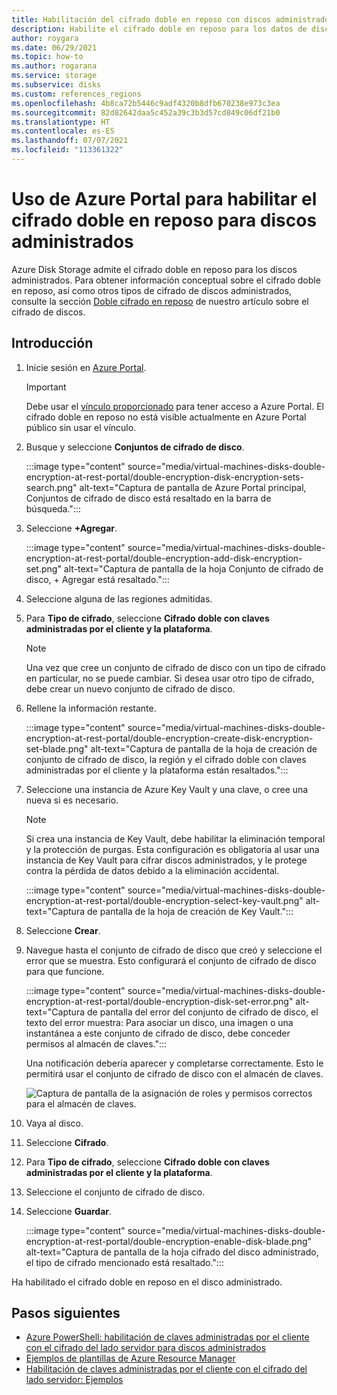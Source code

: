 ```yaml
---
title: Habilitación del cifrado doble en reposo con discos administrados - Azure Portal
description: Habilite el cifrado doble en reposo para los datos de discos administrados mediante Azure Portal.
author: roygara
ms.date: 06/29/2021
ms.topic: how-to
ms.author: rogarana
ms.service: storage
ms.subservice: disks
ms.custom: references_regions
ms.openlocfilehash: 4b8ca72b5446c9adf4320b8dfb670238e973c3ea
ms.sourcegitcommit: 82d82642daa5c452a39c3b3d57cd849c06df21b0
ms.translationtype: HT
ms.contentlocale: es-ES
ms.lasthandoff: 07/07/2021
ms.locfileid: "113361322"
---
```

# <a name="use-the-azure-portal-to-enable-double-encryption-at-rest-for-managed-disks"></a>Uso de Azure Portal para habilitar el cifrado doble en reposo para discos administrados

Azure Disk Storage admite el cifrado doble en reposo para los discos administrados. Para obtener información conceptual sobre el cifrado doble en reposo, así como otros tipos de cifrado de discos administrados, consulte la sección [Doble cifrado en reposo](disk-encryption.md#double-encryption-at-rest) de nuestro artículo sobre el cifrado de discos.

## <a name="getting-started"></a>Introducción

1. Inicie sesión en [Azure Portal](https://aka.ms/diskencryptionupdates).

    > [!IMPORTANT]
    > Debe usar el [vínculo proporcionado](https://aka.ms/diskencryptionupdates) para tener acceso a Azure Portal. El cifrado doble en reposo no está visible actualmente en Azure Portal público sin usar el vínculo.

1. Busque y seleccione **Conjuntos de cifrado de disco**.

    :::image type="content" source="media/virtual-machines-disks-double-encryption-at-rest-portal/double-encryption-disk-encryption-sets-search.png" alt-text="Captura de pantalla de Azure Portal principal, Conjuntos de cifrado de disco está resaltado en la barra de búsqueda.":::

1. Seleccione **+Agregar**.

    :::image type="content" source="media/virtual-machines-disks-double-encryption-at-rest-portal/double-encryption-add-disk-encryption-set.png" alt-text="Captura de pantalla de la hoja Conjunto de cifrado de disco, + Agregar está resaltado.":::

1. Seleccione alguna de las regiones admitidas.
1. Para **Tipo de cifrado**, seleccione **Cifrado doble con claves administradas por el cliente y la plataforma**.

    > [!NOTE]
    > Una vez que cree un conjunto de cifrado de disco con un tipo de cifrado en particular, no se puede cambiar. Si desea usar otro tipo de cifrado, debe crear un nuevo conjunto de cifrado de disco.

1. Rellene la información restante.

    :::image type="content" source="media/virtual-machines-disks-double-encryption-at-rest-portal/double-encryption-create-disk-encryption-set-blade.png" alt-text="Captura de pantalla de la hoja de creación de conjunto de cifrado de disco, la región y el cifrado doble con claves administradas por el cliente y la plataforma están resaltados.":::

1. Seleccione una instancia de Azure Key Vault y una clave, o cree una nueva si es necesario.

    > [!NOTE]
    > Si crea una instancia de Key Vault, debe habilitar la eliminación temporal y la protección de purgas. Esta configuración es obligatoria al usar una instancia de Key Vault para cifrar discos administrados, y le protege contra la pérdida de datos debido a la eliminación accidental.

    :::image type="content" source="media/virtual-machines-disks-double-encryption-at-rest-portal/double-encryption-select-key-vault.png" alt-text="Captura de pantalla de la hoja de creación de Key Vault.":::

1. Seleccione **Crear**.
1. Navegue hasta el conjunto de cifrado de disco que creó y seleccione el error que se muestra. Esto configurará el conjunto de cifrado de disco para que funcione.

    :::image type="content" source="media/virtual-machines-disks-double-encryption-at-rest-portal/double-encryption-disk-set-error.png" alt-text="Captura de pantalla del error del conjunto de cifrado de disco, el texto del error muestra: Para asociar un disco, una imagen o una instantánea a este conjunto de cifrado de disco, debe conceder permisos al almacén de claves.":::

    Una notificación debería aparecer y completarse correctamente. Esto le permitirá usar el conjunto de cifrado de disco con el almacén de claves.
    
    ![Captura de pantalla de la asignación de roles y permisos correctos para el almacén de claves.](media/virtual-machines-disks-double-encryption-at-rest-portal/disk-encryption-notification-success.png)

1. Vaya al disco.
1. Seleccione **Cifrado**.
1. Para **Tipo de cifrado**, seleccione **Cifrado doble con claves administradas por el cliente y la plataforma**.
1. Seleccione el conjunto de cifrado de disco.
1. Seleccione **Guardar**.

    :::image type="content" source="media/virtual-machines-disks-double-encryption-at-rest-portal/double-encryption-enable-disk-blade.png" alt-text="Captura de pantalla de la hoja cifrado del disco administrado, el tipo de cifrado mencionado está resaltado.":::

Ha habilitado el cifrado doble en reposo en el disco administrado.


## <a name="next-steps"></a>Pasos siguientes

- [Azure PowerShell: habilitación de claves administradas por el cliente con el cifrado del lado servidor para discos administrados](./windows/disks-enable-customer-managed-keys-powershell.md)
- [Ejemplos de plantillas de Azure Resource Manager](https://github.com/Azure-Samples/managed-disks-powershell-getting-started/tree/master/DoubleEncryption)
- [Habilitación de claves administradas por el cliente con el cifrado del lado servidor: Ejemplos](./linux/disks-enable-customer-managed-keys-cli.md#examples)